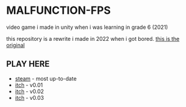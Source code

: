 # MALFUNCTION-FPS
video game i made in unity when i was learning in grade 6 (2021)

this repository is a rewrite i made in 2022 when i got bored. [this is the original](https://github.com/HOIman6321/MALFUNCTION-FPS)

## PLAY HERE
- [steam](https://store.steampowered.com/app/1899790/MALFUNCTION_FPS/) - most up-to-date
- [itch](https://hoiman6321.itch.io/fps) - v0.01
- [itch](https://hoiman6321.itch.io/malfunction-v002) - v0.02
- [itch](https://hoiman6321.itch.io/malfunction-v003) - v0.03
